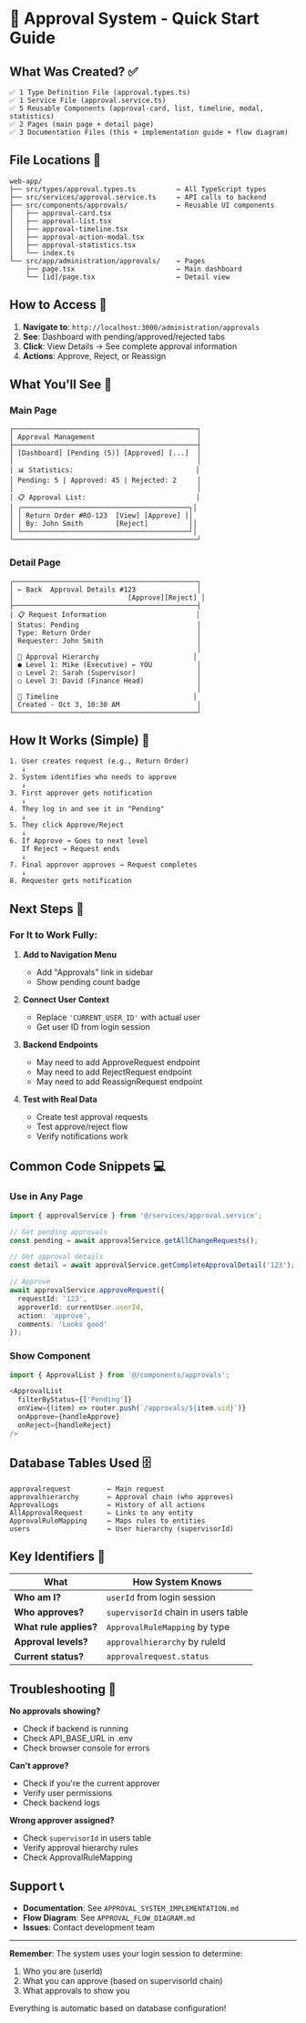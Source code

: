 # 🚀 Approval System - Quick Start Guide

## What Was Created? ✅

```
✅ 1 Type Definition File (approval.types.ts)
✅ 1 Service File (approval.service.ts)
✅ 5 Reusable Components (approval-card, list, timeline, modal, statistics)
✅ 2 Pages (main page + detail page)
✅ 3 Documentation Files (this + implementation guide + flow diagram)
```

## File Locations 📁

```
web-app/
├── src/types/approval.types.ts          ← All TypeScript types
├── src/services/approval.service.ts     ← API calls to backend
├── src/components/approvals/            ← Reusable UI components
│   ├── approval-card.tsx
│   ├── approval-list.tsx
│   ├── approval-timeline.tsx
│   ├── approval-action-modal.tsx
│   ├── approval-statistics.tsx
│   └── index.ts
└── src/app/administration/approvals/    ← Pages
    ├── page.tsx                         ← Main dashboard
    └── [id]/page.tsx                    ← Detail view
```

## How to Access 🔗

1. **Navigate to**: `http://localhost:3000/administration/approvals`
2. **See**: Dashboard with pending/approved/rejected tabs
3. **Click**: View Details → See complete approval information
4. **Actions**: Approve, Reject, or Reassign

## What You'll See 👀

### Main Page
```
┌─────────────────────────────────────────────┐
│ Approval Management                         │
├─────────────────────────────────────────────┤
│ [Dashboard] [Pending (5)] [Approved] [...]  │
│                                             │
│ 📊 Statistics:                              │
│ Pending: 5 | Approved: 45 | Rejected: 2     │
│                                             │
│ 📋 Approval List:                           │
│ ┌─────────────────────────────────────────┐│
│ │ Return Order #RO-123  [View] [Approve] ││
│ │ By: John Smith        [Reject]          ││
│ └─────────────────────────────────────────┘│
└─────────────────────────────────────────────┘
```

### Detail Page
```
┌─────────────────────────────────────────────┐
│ ← Back  Approval Details #123               │
│                            [Approve][Reject] │
├─────────────────────────────────────────────┤
│ 📋 Request Information                      │
│ Status: Pending                             │
│ Type: Return Order                          │
│ Requester: John Smith                       │
│                                             │
│ 🔄 Approval Hierarchy                       │
│ ● Level 1: Mike (Executive) ← YOU           │
│ ○ Level 2: Sarah (Supervisor)               │
│ ○ Level 3: David (Finance Head)             │
│                                             │
│ 📜 Timeline                                 │
│ Created - Oct 3, 10:30 AM                   │
└─────────────────────────────────────────────┘
```

## How It Works (Simple) 🔄

```
1. User creates request (e.g., Return Order)
   ↓
2. System identifies who needs to approve
   ↓
3. First approver gets notification
   ↓
4. They log in and see it in "Pending"
   ↓
5. They click Approve/Reject
   ↓
6. If Approve → Goes to next level
   If Reject → Request ends
   ↓
7. Final approver approves → Request completes
   ↓
8. Requester gets notification
```

## Next Steps 📝

### For It to Work Fully:

1. **Add to Navigation Menu**
   - Add "Approvals" link in sidebar
   - Show pending count badge

2. **Connect User Context**
   - Replace `'CURRENT_USER_ID'` with actual user
   - Get user ID from login session

3. **Backend Endpoints**
   - May need to add ApproveRequest endpoint
   - May need to add RejectRequest endpoint
   - May need to add ReassignRequest endpoint

4. **Test with Real Data**
   - Create test approval requests
   - Test approve/reject flow
   - Verify notifications work

## Common Code Snippets 💻

### Use in Any Page

```typescript
import { approvalService } from '@/services/approval.service';

// Get pending approvals
const pending = await approvalService.getAllChangeRequests();

// Get approval details
const detail = await approvalService.getCompleteApprovalDetail('123');

// Approve
await approvalService.approveRequest({
  requestId: '123',
  approverId: currentUser.userId,
  action: 'approve',
  comments: 'Looks good'
});
```

### Show Component

```typescript
import { ApprovalList } from '@/components/approvals';

<ApprovalList
  filterByStatus={['Pending']}
  onView={(item) => router.push(`/approvals/${item.uid}`)}
  onApprove={handleApprove}
  onReject={handleReject}
/>
```

## Database Tables Used 🗄️

```
approvalrequest         ← Main request
approvalhierarchy       ← Approval chain (who approves)
ApprovalLogs            ← History of all actions
AllApprovalRequest      ← Links to any entity
ApprovalRuleMapping     ← Maps rules to entities
users                   ← User hierarchy (supervisorId)
```

## Key Identifiers 🔑

| What | How System Knows |
|------|------------------|
| **Who am I?** | `userId` from login session |
| **Who approves?** | `supervisorId` chain in users table |
| **What rule applies?** | `ApprovalRuleMapping` by type |
| **Approval levels?** | `approvalhierarchy` by ruleId |
| **Current status?** | `approvalrequest.status` |

## Troubleshooting 🔧

**No approvals showing?**
- Check if backend is running
- Check API_BASE_URL in .env
- Check browser console for errors

**Can't approve?**
- Check if you're the current approver
- Verify user permissions
- Check backend logs

**Wrong approver assigned?**
- Check `supervisorId` in users table
- Verify approval hierarchy rules
- Check ApprovalRuleMapping

## Support 📞

- **Documentation**: See `APPROVAL_SYSTEM_IMPLEMENTATION.md`
- **Flow Diagram**: See `APPROVAL_FLOW_DIAGRAM.md`
- **Issues**: Contact development team

---

**Remember**: The system uses your login session to determine:
1. Who you are (userId)
2. What you can approve (based on supervisorId chain)
3. What approvals to show you

Everything is automatic based on database configuration!
